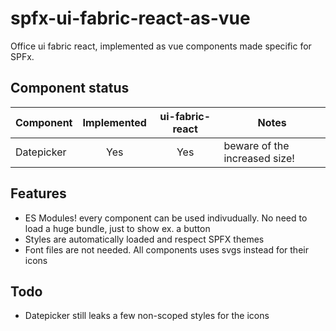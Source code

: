 # spfx-ui-fabric-react-as-vue
Office ui fabric react, implemented as vue components made specific for SPFx.

## Component status
Component      |Implemented | ui-fabric-react | Notes
---            | :---:      |:---:            |---
Datepicker     | Yes        | Yes             | beware of the increased size!

## Features
 - ES Modules! every component can be used indivudually. No need to load a huge bundle, just to show ex. a button
 - Styles are automatically loaded and respect SPFX themes
 - Font files are not needed. All components uses svgs instead for their icons

 ## Todo
  - Datepicker still leaks a few non-scoped styles for the icons